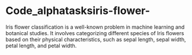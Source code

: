 # Code_alphatasksiris-flower-
Iris flower classification is a well-known problem in machine learning and botanical studies. It involves categorizing different species of Iris flowers based on their physical characteristics, such as sepal length, sepal width, petal length, and petal width.
